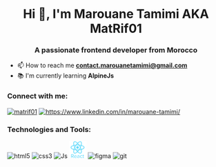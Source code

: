 <h1 align="center">Hi 👋, I'm Marouane Tamimi AKA MatRif01</h1>
<h3 align="center">A passionate frontend developer from Morocco</h3>

- 📫 How to reach me **contact.marouanetamimi@gmail.com**
- 📚 I'm currently learning <strong>AlpineJs</strong>

<h3 align="left">Connect with me:</h3>
<p align="left">
<a href="https://twitter.com/matrif01" target="blank"><img align="center" src="https://upload.wikimedia.org/wikipedia/commons/c/ce/X_logo_2023.svg" alt="matrif01" height="30" width="40" /></a>
<a href="https://linkedin.com/in/marouane-tamimi/" target="blank"><img align="center" src="https://upload.wikimedia.org/wikipedia/commons/8/81/LinkedIn_icon.svg" alt="https://www.linkedin.com/in/marouane-tamimi/" height="30" width="40" /></a>
</p>

<h3 align="left">Technologies and Tools:</h3>
<p align="left"> <img src="https://upload.wikimedia.org/wikipedia/commons/6/61/HTML5_logo_and_wordmark.svg" alt="html5" width="40" height="40"/> <img src="https://upload.wikimedia.org/wikipedia/commons/d/d5/CSS3_logo_and_wordmark.svg?uselang=fr" alt="css3" width="40" height="40"/> <img src="https://upload.wikimedia.org/wikipedia/commons/9/99/Unofficial_JavaScript_logo_2.svg" alt="Js" width="40" height="40"/> <img src="https://raw.githubusercontent.com/devicons/devicon/master/icons/react/react-original-wordmark.svg" alt="react" width="40" height="40"/> <img src="https://www.vectorlogo.zone/logos/figma/figma-icon.svg" alt="figma" width="40" height="40"/>  <img src="https://www.vectorlogo.zone/logos/git-scm/git-scm-icon.svg" alt="git" width="40" height="40"/> </p>
